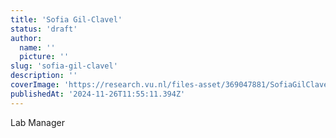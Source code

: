 ```yaml
---
title: 'Sofia Gil-Clavel'
status: 'draft'
author:
  name: ''
  picture: ''
slug: 'sofia-gil-clavel'
description: ''
coverImage: 'https://research.vu.nl/files-asset/369047881/SofiaGilClavel.jpg?w=160&f=webp'
publishedAt: '2024-11-26T11:55:11.394Z'
---
```


Lab Manager

